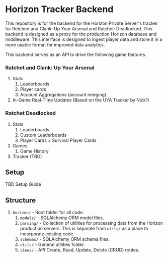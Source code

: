 # Horizon Tracker Backend

This repository is for the backend for the Horizon Private Server's tracker for Retched and Clank: Up Your Arsenal and Ratchet: Deadlocked.
This backend is designed as a proxy for the production Horizon database and middleware.
This interface is designed to ingest player data and store it in a more usable format for improved data analytics.

This backend serves as an API to drive the following game features.

### Ratchet and Clank: Up Your Arsenal

1. Stats
   1. Leaderboards
   2. Player cards
   3. Account Aggregations (account merging)
2. In-Game Real-Time Updates (Based on the UYA Tracker by Nick1)

### Ratchet Deadlocked

1. Stats
   1. Leaderboards
   2. Custom Leaderboards
   3. Player Cards + Survival Player Cards
2. Games
   1. Game History
3. Tracker (TBD)

## Setup

TBD Setup Guide

## Structure

1. `horizon/` - Root folder for all code.
   1. `models/` - SQLAlchemy ORM model files.
   2. `parsing/` - Collection of utilities for processing data from the Horizon production servers. This is separate from `utils/` as a place to incorporate existing code.
   3. `schemas/` - SQLAlchemy ORM schema files.
   4. `utils/` - General utilities folder.
   5. `views/` - API Create, Read, Update, Delete (CRUD) routes.